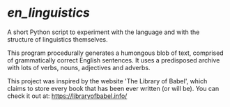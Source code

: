 # *en_linguistics*
A short Python script to experiment with the language and with the structure of linguistics themselves. 

This program procedurally generates a humongous blob of text, comprised of grammatically correct English sentences. It uses a predisposed archive with lots of verbs, nouns, adjectives and adverbs.

This project was inspired by the website 'The Library of Babel', which claims to store every book that has been ever written (or will be). You can check it out at: https://libraryofbabel.info/
